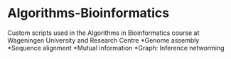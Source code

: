 # Algorithms-Bioinformatics

Custom scripts used in the Algorithms in Bioinformatics course at Wageningen University and Research Centre
 *Genome assembly
 *Sequence alignment
 *Mutual information
 *Graph: Inference networming
